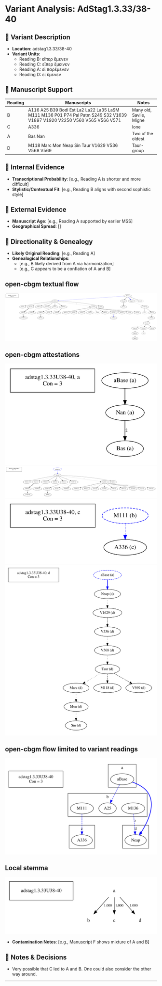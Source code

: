 # Variant Analysis: AdStag1.3.33/38-40


## 📌 Variant Description
- **Location**: adstag1.3.33/38-40
- **Variant Units**: 
  - Reading B: εἴπερ ἔμενεν
  - Reading C: εἴπερ ἔμεινεν
  - Reading A: εἰ παρέμενεν
  - Reading D: εἰ ἔμενεν

## 🧬 Manuscript Support
| Reading | Manuscripts | Notes |
|--------|-------------|-------|
| B      | A116 A25 B39 Bodl Est La2 La22 La35 LaSM M111 M136 P01 P74 Pal Patm S249 S32 V1639 V1897 V1920 V2250 V560 V565 V566 V571 | Many old, Savile, Migne |
| C      | A336    | lone |
| A      | Bas Nan | Two of the oldest |
| D      | M118 Marc Mon Neap Sin Taur V1629 V536 V568 V569 | Taur-group |

## 🧠 Internal Evidence
- **Transcriptional Probability**: [e.g., Reading A is shorter and more difficult]
- **Stylistic/Contextual Fit**: [e.g., Reading B aligns with second sophistic style]

## 🧭 External Evidence
- **Manuscript Age**: [e.g., Reading A supported by earlier MSS]
- **Geographical Spread**: []

## 🔄 Directionality & Genealogy
- **Likely Original Reading**: [e.g., Reading A]
- **Genealogical Relationships**:
  - [e.g., B likely derived from A via harmonization]
  - [e.g., C appears to be a conflation of A and B]
## open-cbgm textual flow ##
![adstag1.3.33U38-40](flow/adstag1.3.33U38-40-textual-flow.svg "adstag1.3.33U38-40")
## open-cbgm attestations ##
![adstag1.3.33U38-40Ra](attestations/adstag1.3.33U38-40Ra-coherence-attestations.svg "adstag1.3.33U38-40Ra")   
![adstag1.3.33U38-40Rb](attestations/adstag1.3.33U38-40Rb-coherence-attestations.svg "adstag1.3.33U38-40Rb")   
![adstag1.3.33U38-40Rc](attestations/adstag1.3.33U38-40Rc-coherence-attestations.svg "adstag1.3.33U38-40Rc")   
![adstag1.3.33U38-40Rd](attestations/adstag1.3.33U38-40Rd-coherence-attestations.svg "adstag1.3.33U38-40Rd")   
## open-cbgm flow limited to variant readings ##
![adstag1.3.33U38-40](variants/adstag1.3.33U38-40-coherence-variants.svg "adstag1.3.33U38-40")
## Local stemma ##
![adstag1.3.33U38-40](local/adstag1.3.33U38-40-local-stemma.svg "adstag1.3.33U38-40")

- **Contamination Notes**: [e.g., Manuscript F shows mixture of A and B]

## 📝 Notes & Decisions
- Very possible that C led to A and B. One could also consider the other way around.

---